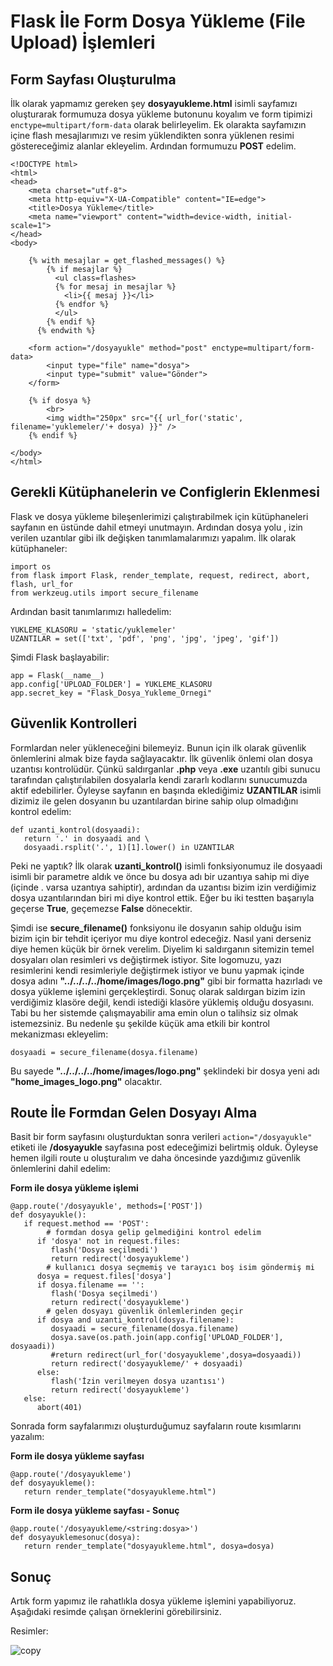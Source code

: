 # Flask İle Form Dosya Yükleme (File Upload) İşlemleri

## Form Sayfası Oluşturulma

İlk olarak yapmamız gereken şey **dosyayukleme.html** isimli sayfamızı oluşturarak formumuza dosya yükleme butonunu koyalım ve form tipimizi ```enctype=multipart/form-data``` olarak belirleyelim. Ek olarakta sayfamızın içine flash mesajlarımızı ve resim yüklendikten sonra yüklenen resimi göstereceğimiz alanlar ekleyelim. Ardından formumuzu **POST** edelim.
```
<!DOCTYPE html>
<html>
<head>
    <meta charset="utf-8">
    <meta http-equiv="X-UA-Compatible" content="IE=edge">
    <title>Dosya Yükleme</title>
    <meta name="viewport" content="width=device-width, initial-scale=1">
</head>
<body>

    {% with mesajlar = get_flashed_messages() %}
        {% if mesajlar %}
          <ul class=flashes>
          {% for mesaj in mesajlar %}
            <li>{{ mesaj }}</li>
          {% endfor %}
          </ul>
        {% endif %}
      {% endwith %}

    <form action="/dosyayukle" method="post" enctype=multipart/form-data>    
        <input type="file" name="dosya">
        <input type="submit" value="Gönder">
    </form>

    {% if dosya %}
        <br>
        <img width="250px" src="{{ url_for('static', filename='yuklemeler/'+ dosya) }}" />
    {% endif %}

</body>
</html>
```

## Gerekli Kütüphanelerin ve Configlerin Eklenmesi

Flask ve dosya yükleme bileşenlerimizi çalıştırabilmek için kütüphaneleri sayfanın en üstünde dahil etmeyi unutmayın. Ardından dosya yolu , izin verilen uzantılar gibi ilk değişken tanımlamalarımızı yapalım. İlk olarak kütüphaneler:

```
import os
from flask import Flask, render_template, request, redirect, abort, flash, url_for
from werkzeug.utils import secure_filename
```

Ardından basit tanımlarımızı halledelim:

```
YUKLEME_KLASORU = 'static/yuklemeler'
UZANTILAR = set(['txt', 'pdf', 'png', 'jpg', 'jpeg', 'gif'])
```

Şimdi Flask başlayabilir:

```
app = Flask(__name__)
app.config['UPLOAD_FOLDER'] = YUKLEME_KLASORU
app.secret_key = "Flask_Dosya_Yukleme_Ornegi"
```

## Güvenlik Kontrolleri

Formlardan neler yükleneceğini bilemeyiz. Bunun için ilk olarak güvenlik önlemlerini almak bize fayda sağlayacaktır. İlk güvenlik önlemi olan dosya uzantısı kontrolüdür. Çünkü saldırganlar **.php** veya **.exe** uzantılı gibi sunucu tarafından çalıştırılabilen dosyalarla kendi zararlı kodlarını sunucumuzda aktif edebilirler. Öyleyse sayfanın en başında eklediğimiz **UZANTILAR** isimli dizimiz ile gelen dosyanın bu uzantılardan birine sahip olup olmadığını kontrol edelim:

```
def uzanti_kontrol(dosyaadi):
   return '.' in dosyaadi and \
   dosyaadi.rsplit('.', 1)[1].lower() in UZANTILAR
```

Peki ne yaptık? İlk olarak **uzanti_kontrol()** isimli fonksiyonumuz ile dosyaadi isimli bir parametre aldık ve önce bu dosya adı bir uzantıya sahip mi diye (içinde . varsa uzantıya sahiptir), ardından da uzantısı bizim izin verdiğimiz dosya uzantılarından biri mi diye kontrol ettik. Eğer bu iki testten başarıyla geçerse **True**, geçemezse **False** dönecektir.

Şimdi ise **secure_filename()** fonksiyonu ile dosyanın sahip olduğu isim bizim için bir tehdit içeriyor mu diye kontrol edeceğiz. Nasıl yani derseniz diye hemen küçük bir örnek verelim. Diyelim ki saldırganın sitemizin temel dosyaları olan resimleri vs değiştirmek istiyor. Site logomuzu, yazı resimlerini kendi resimleriyle değiştirmek istiyor ve bunu yapmak içinde dosya adını **"../../../../home/images/logo.png"** gibi bir formatta hazırladı ve dosya yükleme işlemini gerçekleştirdi. Sonuç olarak saldırgan bizim izin verdiğimiz klasöre değil, kendi istediği klasöre yüklemiş olduğu dosyasını. Tabi bu her sistemde çalışmayabilir ama emin olun o talihsiz siz olmak istemezsiniz. Bu nedenle şu şekilde küçük ama etkili bir kontrol mekanizması ekleyelim:
```
dosyaadi = secure_filename(dosya.filename)
```
Bu sayede **"../../../../home/images/logo.png"** şeklindeki bir dosya yeni adı **"home_images_logo.png"** olacaktır.

## Route İle Formdan Gelen Dosyayı Alma

Basit bir form sayfasını oluşturduktan sonra verileri ```action="/dosyayukle"``` etiketi ile **/dosyayukle** sayfasına post edeceğimizi belirtmiş olduk. Öyleyse hemen ilgili route u oluşturalım ve daha öncesinde yazdığımız güvenlik önlemlerini dahil edelim:

**Form ile dosya yükleme işlemi**

```
@app.route('/dosyayukle', methods=['POST'])
def dosyayukle():
   if request.method == 'POST':
        # formdan dosya gelip gelmediğini kontrol edelim
      if 'dosya' not in request.files:
         flash('Dosya seçilmedi')
         return redirect('dosyayukleme')         
        # kullanıcı dosya seçmemiş ve tarayıcı boş isim göndermiş mi
      dosya = request.files['dosya']                    
      if dosya.filename == '':
         flash('Dosya seçilmedi')
         return redirect('dosyayukleme')
        # gelen dosyayı güvenlik önlemlerinden geçir
      if dosya and uzanti_kontrol(dosya.filename):
         dosyaadi = secure_filename(dosya.filename)
         dosya.save(os.path.join(app.config['UPLOAD_FOLDER'], dosyaadi))
         #return redirect(url_for('dosyayukleme',dosya=dosyaadi))
         return redirect('dosyayukleme/' + dosyaadi)
      else:
         flash('İzin verilmeyen dosya uzantısı')
         return redirect('dosyayukleme')
   else:
      abort(401)
```

Sonrada form sayfalarımızı oluşturduğumuz sayfaların route kısımlarını yazalım:

**Form ile dosya yükleme sayfası**
```
@app.route('/dosyayukleme')
def dosyayukleme():
   return render_template("dosyayukleme.html")
```

**Form ile dosya yükleme sayfası - Sonuç**
```
@app.route('/dosyayukleme/<string:dosya>')
def dosyayuklemesonuc(dosya):
   return render_template("dosyayukleme.html", dosya=dosya)
```

## Sonuç

Artık form yapımız ile rahatlıkla dosya yükleme işlemini yapabiliyoruz. Aşağıdaki resimde çalışan örneklerini görebilirsiniz.

Resimler:

![copy](https://user-images.githubusercontent.com/59111328/135291051-1a22d58d-7029-4fc3-8743-dbf08f55f158.PNG)







